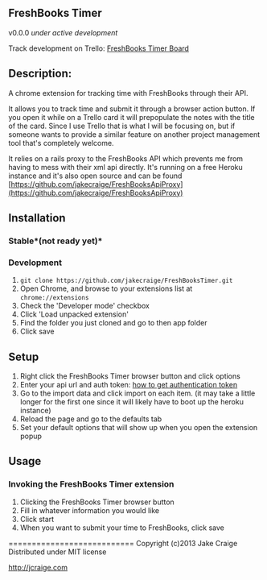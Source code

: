 FreshBooks Timer
----------------------------------
v0.0.0
*under active development*

Track development on Trello: [FreshBooks Timer Board](https://trello.com/b/VlS3lADH)

## Description:

A chrome extension for tracking time with FreshBooks through their API.

It allows you to track time and submit it through a browser action button. If
you open it while on a Trello card it will prepopulate the notes with the title
of the card. Since I use Trello that is what I will be focusing on, but if
someone wants to provide a similar feature on another project management tool
that's completely welcome.

It relies on a rails proxy to the FreshBooks API which prevents me from having
to mess with their xml api directly. It's running on a free Heroku instance and
it's also open source and can be found
[https://github.com/jakecraige/FreshBooksApiProxy](https://github.com/jakecraige/FreshBooksApiProxy)

## Installation

### Stable*(not ready yet)*

### Development

1. `git clone https://github.com/jakecraige/FreshBooksTimer.git`
2. Open Chrome, and browse to your extensions list at `chrome://extensions`
3. Check the 'Developer mode' checkbox
4. Click 'Load unpacked extension'
5. Find the folder you just cloned and go to then app folder
6. Click save

## Setup

1. Right click the FreshBooks Timer browser button and click options
2. Enter your api url and auth token: [how to get authentication
   token](http://community.freshbooks.com/support/what-is-my-authentication-token-api-and-where-can-i-get-it/)
3. Go to the import data and click import on each item. (it may take a little
   longer for the first one since it will likely have to boot up the heroku
   instance)
4. Reload the page and go to the defaults tab
5. Set your default options that will show up when you open the extension
   popup

## Usage

### Invoking the FreshBooks Timer extension

1. Clicking the FreshBooks Timer browser button
2. Fill in whatever information you would like
3. Click start
4. When you want to submit your time to FreshBooks, click save

===========================
Copyright (c)2013 Jake Craige
Distributed under MIT license

http://jcraige.com
